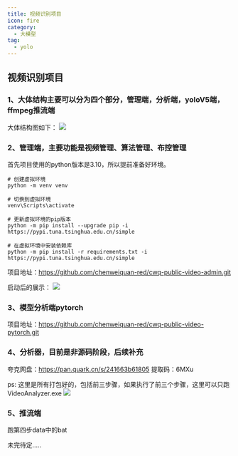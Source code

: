 ```yaml
---
title: 视频识别项目
icon: fire
category:
  - 大模型
tag:
  - yolo
---
```


## 视频识别项目

### 1、大体结构主要可以分为四个部分，管理端，分析端，yoloV5端，ffmpeg推流端
大体结构图如下：
![](https://wqknowledge.oss-cn-shenzhen.aliyuncs.com/LLM/yolo.svg)

### 2、管理端，主要功能是视频管理、算法管理、布控管理
首先项目使用的python版本是3.10，所以提前准备好环境。
```shell
# 创建虚拟环境
python -m venv venv

# 切换到虚拟环境
venv\Scripts\activate

# 更新虚拟环境的pip版本
python -m pip install --upgrade pip -i https://pypi.tuna.tsinghua.edu.cn/simple

# 在虚拟环境中安装依赖库
python -m pip install -r requirements.txt -i https://pypi.tuna.tsinghua.edu.cn/simple
```
项目地址：https://github.com/chenweiquan-red/cwq-public-video-admin.git

启动后的展示：
![](https://wqknowledge.oss-cn-shenzhen.aliyuncs.com/LLM/videoadmin.png)


### 3、模型分析端pytorch

项目地址：https://github.com/chenweiquan-red/cwq-public-video-pytorch.git


### 4、分析器，目前是非源码阶段，后续补充
夸克网盘：https://pan.quark.cn/s/241663b61805 提取码：6MXu

ps: 这里是所有打包好的，包括前三步骤，如果执行了前三个步骤，这里可以只跑 VideoAnalyzer.exe
![](https://wqknowledge.oss-cn-shenzhen.aliyuncs.com/LLM/vide04.png)


### 5、推流端
跑第四步data中的bat

未完待定.....

